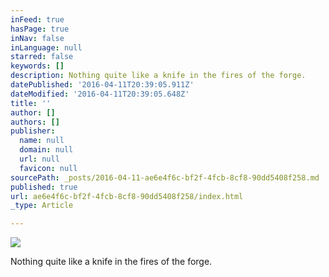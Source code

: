 ```yaml
---
inFeed: true
hasPage: true
inNav: false
inLanguage: null
starred: false
keywords: []
description: Nothing quite like a knife in the fires of the forge.
datePublished: '2016-04-11T20:39:05.911Z'
dateModified: '2016-04-11T20:39:05.648Z'
title: ''
author: []
authors: []
publisher:
  name: null
  domain: null
  url: null
  favicon: null
sourcePath: _posts/2016-04-11-ae6e4f6c-bf2f-4fcb-8cf8-90dd5408f258.md
published: true
url: ae6e4f6c-bf2f-4fcb-8cf8-90dd5408f258/index.html
_type: Article

---
```

![](https://the-grid-user-content.s3-us-west-2.amazonaws.com/7e6536ea-59a9-4722-a8da-1f3df350b67b.jpg)

Nothing quite like a knife in the fires of the forge.